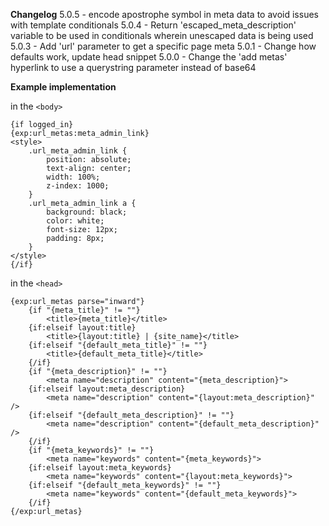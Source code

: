 **Changelog**
5.0.5 - encode apostrophe symbol in meta data to avoid issues with template conditionals
5.0.4 - Return 'escaped_meta_description' variable to be used in conditionals wherein unescaped data is being used
5.0.3 - Add 'url' parameter to get a specific page meta
5.0.1 - Change how defaults work, update head snippet
5.0.0 - Change the 'add metas' hyperlink to use a querystring parameter instead of base64

**Example implementation**

in the `<body>`

    {if logged_in}
    {exp:url_metas:meta_admin_link}
    <style>
        .url_meta_admin_link {
            position: absolute;
            text-align: center;
            width: 100%;
            z-index: 1000;
        }
        .url_meta_admin_link a {
            background: black;
            color: white;
            font-size: 12px;
            padding: 8px;
        }
    </style>
    {/if}

in the `<head>`

    {exp:url_metas parse="inward"}
        {if "{meta_title}" != ""}
            <title>{meta_title}</title>
        {if:elseif layout:title}
            <title>{layout:title} | {site_name}</title>
        {if:elseif "{default_meta_title}" != ""}
            <title>{default_meta_title}</title>
        {/if}
        {if "{meta_description}" != ""}
            <meta name="description" content="{meta_description}">
        {if:elseif layout:meta_description}
            <meta name="description" content="{layout:meta_description}" />
        {if:elseif "{default_meta_description}" != ""}
            <meta name="description" content="{default_meta_description}" />
        {/if}
        {if "{meta_keywords}" != ""}
            <meta name="keywords" content="{meta_keywords}">
        {if:elseif layout:meta_keywords}
            <meta name="keywords" content="{layout:meta_keywords}">
        {if:elseif "{default_meta_keywords}" != ""}
            <meta name="keywords" content="{default_meta_keywords}">
        {/if}
    {/exp:url_metas}

